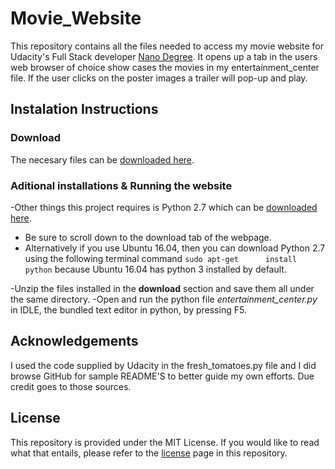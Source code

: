 # Movie_Website
This repository contains all the files needed to access my movie website for Udacity's Full Stack developer [Nano Degree](https://www.udacity.com/course/full-stack-web-developer-nanodegree--nd004). It opens up a tab in the users web browser of choice show cases the movies in my entertainment_center file. If the user clicks on the poster images a trailer will pop-up and play. 

## Instalation Instructions

### Download
The necesary files can be [downloaded here](https://github.com/nortorious-flame89/Movie_Website.git). 

### Aditional installations & Running the website
-Other things this project requires is Python 2.7 which can be [downloaded here](https://www.python.org/download/releases/2.7/). 
  * Be sure to scroll down to the download tab of the webpage. 
  * Alternatively if you use Ubuntu 16.04, then you can download Python 2.7 using the following terminal command                 `sudo apt-get      install python` because Ubuntu 16.04 has python 3 installed by default.
  
-Unzip the files installed in the **download** section and save them all under the same directory. 
-Open and run the python file  *entertainment_center.py* in IDLE, the bundled text editor in python, by pressing F5.

## Acknowledgements
I used the code supplied by Udacity in the fresh_tomatoes.py file and I did browse GitHub for sample README'S to better guide my own efforts. Due credit goes to those sources.

## License
This repository is provided under the MIT License. If you would like to read what that entails, please refer to the [license](https://github.com/nortorious-flame89/Movie_Website/blob/master/LICENSE) page in this repository.
